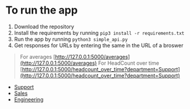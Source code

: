 # To run the app
1. Download the repository
2. Install the requirements by running `pip3 install -r requirements.txt`
3. Run the app by running `python3 simple_api.py`
4. Get responses for URLs by entering the same in the URL of a broswer
> For averages [http://127.0.0.1:5000/averages](http://127.0.0.1:5000/averages)
> For HeadCount over time [http://127.0.0.1:5000/headcount_over_time?department=Support](http://127.0.0.1:5000/headcount_over_time?department=Support)
* [Support](http://127.0.0.1:5000/headcount_over_time?department=Support)
* [Sales](http://127.0.0.1:5000/headcount_over_time?department=Sales)
* [Engineering](http://127.0.0.1:5000/headcount_over_time?department=Engineering)
